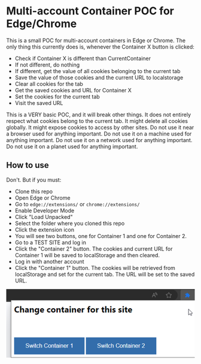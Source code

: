 # Multi-account Container POC for Edge/Chrome
This is a small POC for multi-account containers in Edge or Chrome. The only thing this currently does is, whenever the Container X button is clicked:

- Check if Container X is different than CurrentContainer
- If not different, do nothing
- If different, get the value of all cookies belonging to the current tab
- Save the value of those cookies and the current URL to localstorage
- Clear all cookies for the tab
- Get the saved cookies and URL for Container X
- Set the cookies for the current tab
- Visit the saved URL

This is a VERY basic POC, and it will break other things. It does not entirely respect what cookies belong to the current tab. It might delete all cookies globally. It might expose cookies to access by other sites. Do not use it near a browser used for anything important. Do not use it on a machine used for anything important. Do not use it on a network used for anything important. Do not use it on a planet used for anything important.

## How to use
Don't. But if you must:
- Clone this repo
- Open Edge or Chrome
- Go to `edge://extensions/` or `chrome://extensions/`
- Enable Developer Mode
- Click "Load Unpacked"
- Select the folder where you cloned this repo
- Click the extension icon
- You will see two buttons, one for Container 1 and one for Container 2.
- Go to a TEST SITE and log in
- Click the "Container 2" button. The cookies and current URL for Container 1 will be saved to localStorage and then cleared.
- Log in with another account
- Click the "Container 1" button. The cookies will be retrieved from localStorage and set for the current tab. The URL will be set to the saved URL.

![extension](image.png)